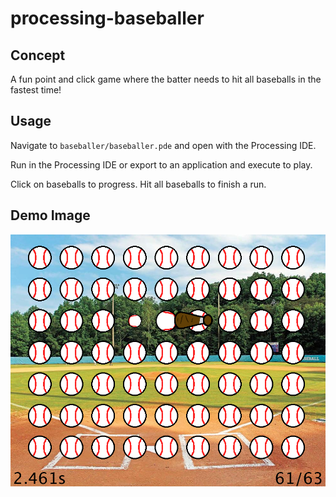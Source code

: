 # processing-baseballer

## Concept

A fun point and click game where the batter needs to hit all baseballs in the fastest time!

## Usage

Navigate to ```baseballer/baseballer.pde``` and open with the Processing IDE.

Run in the Processing IDE or export to an application and execute to play.

Click on baseballs to progress. Hit all baseballs to finish a run.

## Demo Image

![Demo](demo.png)
